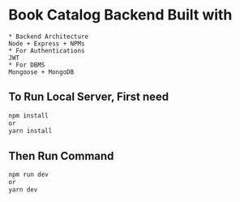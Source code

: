 # Book Catalog Backend Built with
```plaintext
* Backend Architecture
Node + Express + NPMs
* For Authentications
JWT
* For DBMS
Mongoose + MongoDB
```

## To Run Local Server, First need
```bash
npm install
or
yarn install
```

## Then Run Command
```bash
npm run dev
or
yarn dev
```
